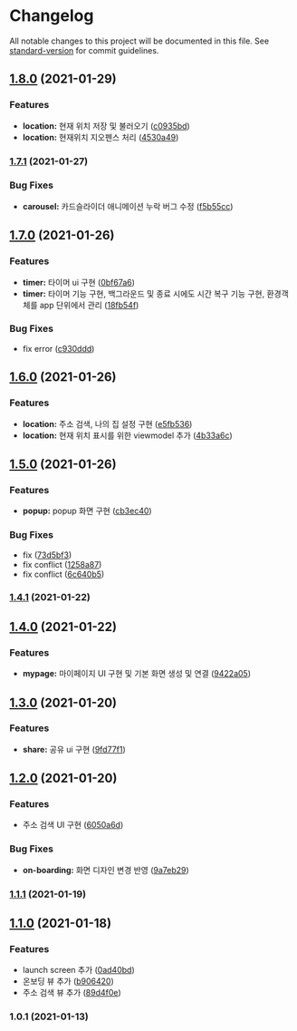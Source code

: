 # Changelog

All notable changes to this project will be documented in this file. See [standard-version](https://github.com/conventional-changelog/standard-version) for commit guidelines.

## [1.8.0](https://github.com/Nexters/Sticky_iOS/compare/v1.7.1...v1.8.0) (2021-01-29)


### Features

* **location:** 현재 위치 저장 및 불러오기 ([c0935bd](https://github.com/Nexters/Sticky_iOS/commit/c0935bdbd180cf830ab2ad87622a9e9105bcf4db))
* **location:** 현재위치 지오펜스 처리 ([4530a49](https://github.com/Nexters/Sticky_iOS/commit/4530a49673ee1cf4a259f125cbc7256bf8617b71))

### [1.7.1](https://github.com/Nexters/Sticky_iOS/compare/v1.7.0...v1.7.1) (2021-01-27)


### Bug Fixes

* **carousel:** 카드슬라이더 애니메이션 누락 버그 수정 ([f5b55cc](https://github.com/Nexters/Sticky_iOS/commit/f5b55cc61751ae12b47c1200086e39435d55282d))

## [1.7.0](https://github.com/Nexters/Sticky_iOS/compare/v1.6.0...v1.7.0) (2021-01-26)


### Features

* **timer:** 타이머 ui 구현 ([0bf67a6](https://github.com/Nexters/Sticky_iOS/commit/0bf67a651d626da87d87e69ca3cee2cf11a6d09a))
* **timer:** 타이머 기능 구현, 백그라운드 및 종료 시에도 시간 복구 기능 구현, 환경객체를 app 단위에서 관리 ([18fb54f](https://github.com/Nexters/Sticky_iOS/commit/18fb54fb23dd5ea03a1af21ed09e048ede42229a))


### Bug Fixes

* fix error ([c930ddd](https://github.com/Nexters/Sticky_iOS/commit/c930ddd75f75cea5aef8f3e0ac2e46ab0e46a58b))

## [1.6.0](https://github.com/Nexters/Sticky_iOS/compare/v1.5.0...v1.6.0) (2021-01-26)


### Features

* **location:** 주소 검색, 나의 집 설정 구현 ([e5fb536](https://github.com/Nexters/Sticky_iOS/commit/e5fb53650699818f9733c5b17892f70946290fdb))
* **location:** 현재 위치 표시를 위한 viewmodel 추가 ([4b33a6c](https://github.com/Nexters/Sticky_iOS/commit/4b33a6c4e6fc6c0da0a90c9e1869631da2d94cfb))

## [1.5.0](https://github.com/Nexters/Sticky_iOS/compare/v1.4.1...v1.5.0) (2021-01-26)


### Features

* **popup:** popup 화면 구현 ([cb3ec40](https://github.com/Nexters/Sticky_iOS/commit/cb3ec40e7055ff83af3dfc655b9392221d64d9bd))


### Bug Fixes

* fix ([73d5bf3](https://github.com/Nexters/Sticky_iOS/commit/73d5bf392987d853600cf6bcb0ad3b6edaa9c4af))
* fix conflict ([1258a87](https://github.com/Nexters/Sticky_iOS/commit/1258a876d3cf15c35fafc1bb152b594311df97b8))
* fix conflict ([6c640b5](https://github.com/Nexters/Sticky_iOS/commit/6c640b5cae4e230239dc90b7a293cd899a379de8))

### [1.4.1](https://github.com/Nexters/Sticky_iOS/compare/v1.4.0...v1.4.1) (2021-01-22)

## [1.4.0](https://github.com/Nexters/Sticky_iOS/compare/v1.3.0...v1.4.0) (2021-01-22)


### Features

* **mypage:** 마이페이지 UI 구현 및 기본 화면 생성 및 연결 ([9422a05](https://github.com/Nexters/Sticky_iOS/commit/9422a05a9b8cde7fefad8248bc8c169fef12b53d))

## [1.3.0](https://github.com/Nexters/Sticky_iOS/compare/v1.2.0...v1.3.0) (2021-01-20)


### Features

* **share:** 공유 ui 구현 ([9fd77f1](https://github.com/Nexters/Sticky_iOS/commit/9fd77f1b37614ee4e44921f66a7cb6c38c6e8536))

## [1.2.0](https://github.com/Nexters/Sticky_iOS/compare/v1.1.1...v1.2.0) (2021-01-20)


### Features

* 주소 검색 UI 구현 ([6050a6d](https://github.com/Nexters/Sticky_iOS/commit/6050a6d8266e5a3236fea12cdc2fda8f30223842))


### Bug Fixes

* **on-boarding:** 화면 디자인 변경 반영 ([9a7eb29](https://github.com/Nexters/Sticky_iOS/commit/9a7eb29ad987f90ff79ad31ea2ee4eedd2822d24))

### [1.1.1](https://github.com/Nexters/Sticky_iOS/compare/v1.1.0...v1.1.1) (2021-01-19)

## [1.1.0](https://github.com/Nexters/Sticky_iOS/compare/v1.0.1...v1.1.0) (2021-01-18)


### Features

* launch screen 추가 ([0ad40bd](https://github.com/Nexters/Sticky_iOS/commit/0ad40bd1521857578f00f9c2a457ba0f1ab3b38e))
* 온보딩 뷰 추가 ([b906420](https://github.com/Nexters/Sticky_iOS/commit/b90642015ee5b3259b4a08fcc3441cf404c97d3e))
* 주소 검색 뷰 추가 ([89d4f0e](https://github.com/Nexters/Sticky_iOS/commit/89d4f0ea69ad1a7faf50e554488c4c67755f46d0))

### 1.0.1 (2021-01-13)
